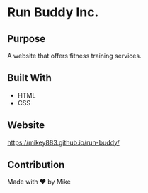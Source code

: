 # Run Buddy Inc.

## Purpose
A website that offers fitness training services.

## Built With
* HTML
* CSS

## Website
https://mikey883.github.io/run-buddy/

## Contribution
Made with ❤️ by Mike
